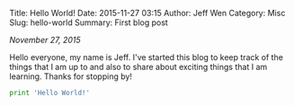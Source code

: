 Title: Hello World!
Date: 2015-11-27 03:15
Author: Jeff Wen
Category: Misc
Slug: hello-world
Summary: First blog post

_November 27, 2015_

Hello everyone, my name is Jeff. I've started this blog to keep track of the things that I am up to and also to share about exciting things that I am learning. Thanks for stopping by!


```python
print 'Hello World!'
```
